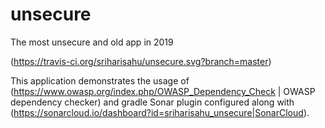 # unsecure
The most unsecure and old app in 2019

(https://travis-ci.org/sriharisahu/unsecure.svg?branch=master)

This application demonstrates the usage of (https://www.owasp.org/index.php/OWASP_Dependency_Check | OWASP dependency checker) and gradle Sonar plugin configured along with (https://sonarcloud.io/dashboard?id=sriharisahu_unsecure|SonarCloud).
